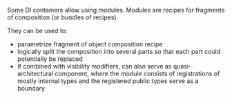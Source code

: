 Some DI containers allow using modules. Modules are recipes for fragments of composition (or bundles of recipes).

They can be used to:
- parametrize fragment of object composition recipe
- logically split the composition into several parts so that each part could potentially be replaced
- If combined with visibility modifiers, can also serve as quasi-architectural component, where the module consists of registrations of mostly internal types and the registered public types serve as a boundary